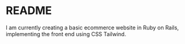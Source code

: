 # README

I am currently creating a basic ecommerce website in Ruby on Rails, implementing the front end using CSS Tailwind.
